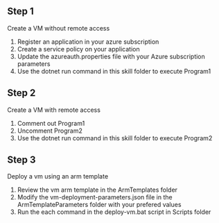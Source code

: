 ## Step 1
Create a VM without remote access
1. Register an application in your azure subscription
2. Create a service policy on your application
3. Update the azureauth.properties file with your Azure subscription parameters
4. Use the dotnet run command in this skill folder to execute Program1
   
## Step 2
Create a VM with remote access
1. Comment out Program1
2. Uncomment Program2
3. Use the dotnet run command in this skill folder to execute Program2
   
## Step 3
Deploy a vm using an arm template
1. Review the vm arm template in the ArmTemplates folder 
2. Modify the vm-deployment-parameters.json file in the ArmTemplateParameters folder with your prefered values
3. Run the each command in the deploy-vm.bat script in Scripts folder
